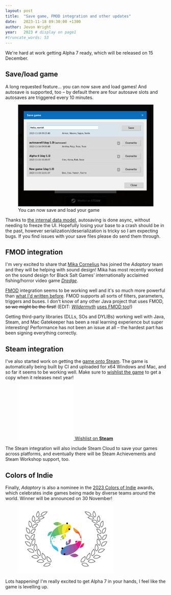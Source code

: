```yaml
---
layout: post
title:  "Save game, FMOD integration and other updates"
date:   2023-11-18 09:30:00 +1300
author: Jevon Wright
year:   2023 # display on page1
#truncate_words: 53
---
```


We're hard at work getting Alpha 7 ready, which will be released on 15 December.

## Save/load game

A long requested feature... you can now save and load games! And autosave is supported,
too – by default there are four autosave slots and autosaves are triggered every 10 minutes.

<figure class="image">
  <a href="/assets/screenshots/2023-11-18-save-game.png"><img src="/assets/screenshots/2023-11-18-save-game.png"></a>
  <figcaption>You can now save and load your game</figcaption>
</figure>

Thanks to [the internal data model](/2023/06/05/new-data-model),
autosaving is done async, without needing to freeze the UI.
Hopefully losing your base to a crash should be in the past,
however serialization/deserialization is tricky so I am expecting bugs.
If you find issues with your save files please do send them through.

## FMOD integration

I'm very excited to share that [Mika Cornelius](https://mikattemusic.com/) has
joined the _Adaptory_ team and they will be helping with sound design!
Mika has most recently worked on the sound design for Black Salt Games’
internationally acclaimed fishing/horror video game _[Dredge](https://store.steampowered.com/app/1562430/DREDGE/)_.

[FMOD](https://www.fmod.com/) integration seems to be working well
and it's so much more powerful than [what I'd written before](/2022/06/07/spatial-sounds).
FMOD supports all sorts of filters, parameters, triggers and buses.
I don't know of any other Java project that uses FMOD, ~~so we might be the first!~~ 
(EDIT: [_Wildermyth_](https://wildermyth.com) [uses FMOD too](https://github.com/NateAustin/fmod-jni)!)

Getting third-party libraries (DLLs, SOs and DYLIBs) working well with
Java, Steam, and Mac Gatekeeper has been a real learning experience but super interesting!
Performance has not been an issue at all – the hardest part has been signing everything correctly.

## Steam integration

I've also started work on getting the [game onto Steam](https://store.steampowered.com/app/2201620/Adaptory/).
The game is automatically being built by CI and uploaded for x64 Windows and Mac, and
so far it seems to be working well. Make sure to [wishlist the game](https://store.steampowered.com/app/2201620/Adaptory/)
to get a copy when it releases next year!

<figure class="image">
  <a href="https://store.steampowered.com/app/2201620/Adaptory/" class="steam-button">
    <img src="/assets/images/steam white@2x.png"> <span>Wishlist on <b>Steam</b></span>
  </a>
</figure>

The Steam integration will also include Steam Cloud to save your games across platforms,
and eventually there will be Steam Achievements and Steam Workshop support, too.

## Colors of Indie

Finally, _Adaptory_ is also a nominee in the [2023 Colors of Indie](https://www.mooneyestudios.com/colorsofindie)
awards, which celebrates indie games being made by diverse teams around the world.
Winner will be announced on 30 November!

<figure class="image">
  <a href="https://www.mooneyestudios.com/colorsofindie"><img src="/assets/screenshots/2023-11-18-colors-of-indie.png" style="max-width:300px;"></a>
</figure>

Lots happening! I'm really excited to get Alpha 7 in your hands, I feel like
the game is levelling up.
